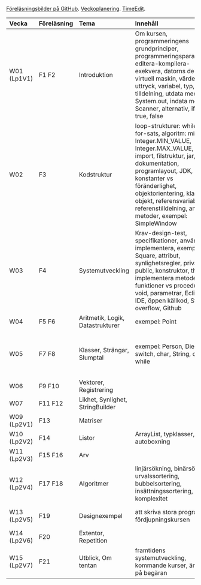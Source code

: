 [Föreläsningsbilder på GitHub]. [Veckoplanering]. [TimeEdit].

| Vecka   | Föreläsning | Tema  | Innehåll   | Ankboken |
|:--------|:------------|:------|:-----------|:---------|
| W01 (Lp1V1)   | F1 F2       | Introduktion | Om kursen, programmeringens grundprinciper, programmeringsparadigmer, editera-kompilera-exekvera, datorns delar, virtuell maskin, värde, uttryck, variabel, typ, tilldelning, utdata med System.out, indata med Scanner, alternativ, if, else, true, false | 1.1, 1.2, 1.3, 1.4, 3.1, 3.2, 4.1, 4.2, 4.3 5.1, 5.2, 5.3, 6.1, 6.2, 7.1, 7.3 |
| W02   | F3         | Kodstruktur | loop-strukturer: while-sats, for-sats, algoritm: min/max, Integer.MIN_VALUE, Integer.MAX_VALUE, Paket, import, filstruktur, jar, dokumentation, programlayout, JDK, konstanter vs föränderlighet, objektorientering, klasser,  objekt, referensvariabler, referenstilldelning, anropa metoder, exempel: SimpleWindow | 2.1, 2.2, 2.3, 2.4, 2.5, 2.6, 2.8, 3.3, 4, 5.4, 7.2, 7.5-7.6, 7.8-7.9 |
| W03   | F4        | Systemutveckling | Krav-design-test, specifikationer, använda vs implementera, exempel: Square, attribut, synlighetsregler, private, public, konstruktor, this, implementera metoder, funktioner vs procedurer, void, parametrar, Eclipse IDE, öppen källkod, Stack overflow, Github | Kapitel 2.7-2.10, 3.4-3.12,  |
| W04   | F5 F6       | Aritmetik, Logik, Datastrukturer  | exempel: Point | Kapitel 6.3-6.9 |
| W05   | F7 F8       | Klasser, Strängar, Slumptal | exempel: Person, Die, switch, char, String, do-while | Kapitel 11.1-11.3, 6.10-6.11, 7.4, 7.7  |
| W06   | F9 F10      | Vektorer, Registrering |  | Kapitel 8 |
| W07   | F11 F12     | Likhet, Synlighet, StringBuilder |  | Kapitel ?-? |
| W09 (Lp2V1)   | F13         | Matriser |  | Kapitel 8.6-8.7 |
| W10 (Lp2V2)   | F14         | Listor | ArrayList, typklasser, autoboxning | Kapitel 12 |
| W11 (Lp2V3)   | F15 F16     | Arv |  | Kapitel 9 |
| W12 (Lp2V4)   | F17 F18     | Algoritmer | linjärsökning, binärsökning, urvalssortering, bubbelsortering, insättningssortering, komplexitet | Kapitel 7.7, 8 |
| W13 (Lp2V5)   | F19         | Designexempel | att skriva stora program, om fördjupningskursen | Kapitel 10, 13, (14-16)  |
| W14 (Lp2V6)   | F20         | Extentor, Repetition |  |  |
| W15 (Lp2V7)   | F21         | Utblick, Om tentan | framtidens systemutveckling, kommande kurser, ämnen på begäran |  |

[Föreläsningsbilder på GitHub]: https://github.com/bjornregnell/lth-eda016-2015/tree/master/lectures/notes
[TimeEdit]: http://cs.lth.se/eda016/schema   
[Veckoplanering]: http://cs.lth.se/eda016/veckoplanering
